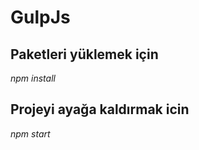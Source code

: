 # GulpJs


## Paketleri yüklemek için

*npm install*

## Projeyi ayağa kaldırmak icin

*npm start*

